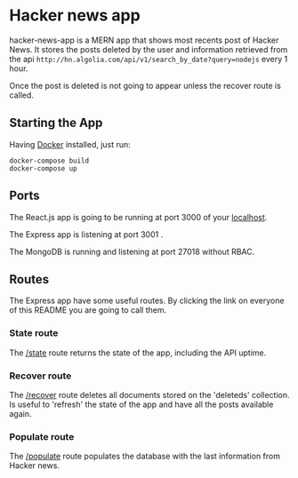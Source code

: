 # Hacker news app

hacker-news-app is a MERN app that shows most recents post of Hacker News. It stores the posts deleted by the user and information retrieved from the api `http://hn.algolia.com/api/v1/search_by_date?query=nodejs` every 1 hour.

Once the post is deleted is not going to appear unless the recover route is called.

## Starting the App

Having [Docker](https://docs.docker.com/install/) installed, just run:

````
docker-compose build
docker-compose up
````
## Ports
The React.js app is going to be running at port 3000 of your [localhost](http://localhost:3000).

The Express app is listening at port 3001 .

The MongoDB is running and listening at port 27018 without RBAC.

## Routes

The Express app have some useful routes. By clicking the link on everyone of this README you are going to call them.

### State route
The [/state](http://localhost:3001/state) route returns the state of the app, including the API uptime.

### Recover route

The [/recover](http://localhost:3001/recover) route deletes all documents stored on the 'deleteds' collection. Is useful to 'refresh' the state of the app and have all the posts available again.

### Populate route

The [/populate](http://localhost:3001/populate) route populates the database with the last information from Hacker news.